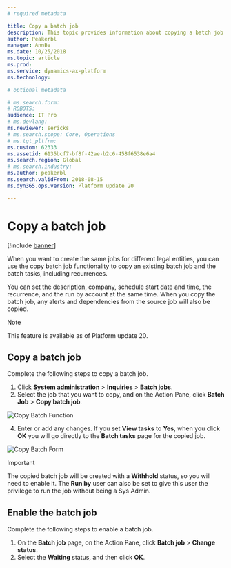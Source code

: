 ```yaml
---
# required metadata

title: Copy a batch job
description: This topic provides information about copying a batch job and batch tasks.
author: Peakerbl
manager: AnnBe
ms.date: 10/25/2018
ms.topic: article
ms.prod: 
ms.service: dynamics-ax-platform
ms.technology: 

# optional metadata

# ms.search.form: 
# ROBOTS: 
audience: IT Pro
# ms.devlang: 
ms.reviewer: sericks
# ms.search.scope: Core, Operations
# ms.tgt_pltfrm: 
ms.custom: 62333
ms.assetid: 6135bcf7-bf8f-42ae-b2c6-458f6538e6a4
ms.search.region: Global
# ms.search.industry: 
ms.author: peakerbl
ms.search.validFrom: 2018-08-15
ms.dyn365.ops.version: Platform update 20

---
```


# Copy a batch job

[!include [banner](../includes/banner.md)]

When you want to create the same jobs for different legal entities, you can use the copy batch job functionality to copy an existing batch job and the batch tasks, including recurrences.

You can set the description, company, schedule start date and time, the recurrence, and the run by account at the same time. When you copy the batch job, any alerts and dependencies from the source job will also be copied. 

>[!NOTE] 
>This feature is available as of Platform update 20.

## Copy a batch job
Complete the following steps to copy a batch job.

1.	Click **System administration** > **Inquiries** > **Batch jobs**.
2.	Select the job that you want to copy, and on the Action Pane, click **Batch Job** > **Copy batch job**.

![Copy Batch Function](./media/copy-batch-function.png) 
 
4.	Enter or add any changes. If you set **View tasks** to **Yes**, when you click **OK** you will go directly to the **Batch tasks** page for the copied job.

![Copy Batch Form](./media/copy-batch-form.png) 

>[!IMPORTANT] 
>The copied batch job will be created with a **Withhold** status, so you will need to enable it. The **Run by** user can also be set to give this user the privilege to run the job without being a Sys Admin.

## Enable the batch job
Complete the following steps to enable a batch job.

1.	On the **Batch job** page, on the Action Pane, click **Batch job** > **Change status**.
2.	Select the **Waiting** status, and then click **OK**.
